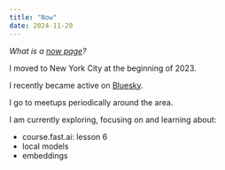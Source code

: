 ```yaml
---
title: "Now"
date: 2024-11-20
---
```


_What is a [now page](https://nownownow.com/about)?_

I moved to New York City at the beginning of 2023.

I recently became active on [Bluesky](https://bsky.app/profile/danielcorin.com).

I go to meetups periodically around the area.

I am currently exploring, focusing on and learning about:

- course.fast.ai: lesson 6
- local models
- embeddings
